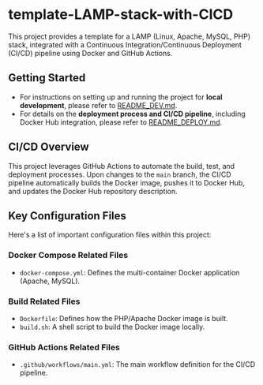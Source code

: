 # template-LAMP-stack-with-CICD

This project provides a template for a LAMP (Linux, Apache, MySQL, PHP) stack, integrated with a Continuous Integration/Continuous Deployment (CI/CD) pipeline using Docker and GitHub Actions.

## Getting Started

*   For instructions on setting up and running the project for **local development**, please refer to [README_DEV.md](README_DEV.md).
*   For details on the **deployment process and CI/CD pipeline**, including Docker Hub integration, please refer to [README_DEPLOY.md](README_DEPLOY.md).

## CI/CD Overview

This project leverages GitHub Actions to automate the build, test, and deployment processes. Upon changes to the `main` branch, the CI/CD pipeline automatically builds the Docker image, pushes it to Docker Hub, and updates the Docker Hub repository description.

## Key Configuration Files

Here's a list of important configuration files within this project:

### Docker Compose Related Files

*   `docker-compose.yml`: Defines the multi-container Docker application (Apache, MySQL).

### Build Related Files

*   `Dockerfile`: Defines how the PHP/Apache Docker image is built.
*   `build.sh`: A shell script to build the Docker image locally.

### GitHub Actions Related Files

*   `.github/workflows/main.yml`: The main workflow definition for the CI/CD pipeline.